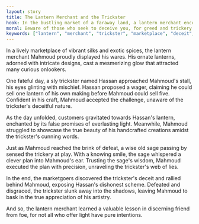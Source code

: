 ```yaml
---
layout: story
title: The Lantern Merchant and the Trickster
hook: In the bustling market of a faraway land, a lantern merchant encountered a mischievous trickster risking his goods in a bet. Will the lantern merchant outwit the trickster's cunning ways?
moral: Beware of those who seek to deceive you, for greed and trickery often lead to a bitter end.
keywords: ["lantern", "merchant", "trickster", "marketplace", "deceit", "wisdom", "bet", "artistry", "lesson", "friendship"]
---
```


In a lively marketplace of vibrant silks and exotic spices, the lantern merchant Mahmoud proudly displayed his wares. His ornate lanterns, adorned with intricate designs, cast a mesmerizing glow that attracted many curious onlookers.

One fateful day, a sly trickster named Hassan approached Mahmoud's stall, his eyes glinting with mischief. Hassan proposed a wager, claiming he could sell one lantern of his own making before Mahmoud could sell five. Confident in his craft, Mahmoud accepted the challenge, unaware of the trickster's deceitful nature.

As the day unfolded, customers gravitated towards Hassan's lantern, enchanted by its false promises of everlasting light. Meanwhile, Mahmoud struggled to showcase the true beauty of his handcrafted creations amidst the trickster's cunning words.

Just as Mahmoud reached the brink of defeat, a wise old sage passing by sensed the trickery at play. With a knowing smile, the sage whispered a clever plan into Mahmoud's ear. Trusting the sage's wisdom, Mahmoud executed the plan with precision, unraveling the trickster's web of lies.

In the end, the marketgoers discovered the trickster's deceit and rallied behind Mahmoud, exposing Hassan's dishonest scheme. Defeated and disgraced, the trickster slunk away into the shadows, leaving Mahmoud to bask in the true appreciation of his artistry.

And so, the lantern merchant learned a valuable lesson in discerning friend from foe, for not all who offer light have pure intentions.
